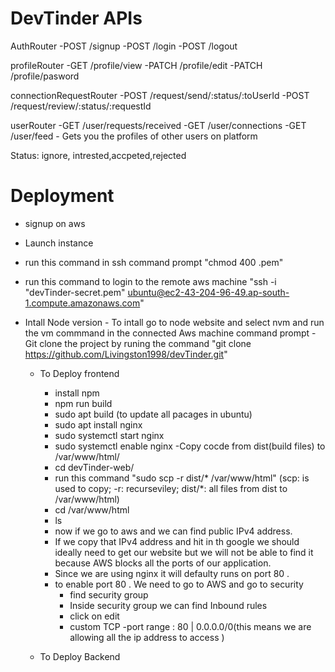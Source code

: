 # DevTinder APIs

AuthRouter
-POST /signup
-POST /login
-POST /logout

profileRouter
-GET /profile/view
-PATCH /profile/edit
-PATCH /profile/pasword

connectionRequestRouter
-POST /request/send/:status/:toUserId
-POST /request/review/:status/:requestId

userRouter
-GET /user/requests/received
-GET /user/connections
-GET /user/feed - Gets you the profiles of other users on platform 



Status: ignore, intrested,accpeted,rejected




# Deployment
- signup on aws
- Launch instance
- run this command in ssh command prompt "chmod 400 <secret>.pem"
- run this command to login to the remote aws machine "ssh -i "devTinder-secret.pem" ubuntu@ec2-43-204-96-49.ap-south-1.compute.amazonaws.com"
- Intall Node version 
      - To intall go to node website and select nvm and run the vm commmand in the connected Aws machine command prompt
-Git clone the project by runing the command "git clone https://github.com/Livingston1998/devTinder.git"
   
   - To Deploy frontend
        - install npm
        - npm run build
        - sudo apt build (to update all pacages in ubuntu)
        - sudo apt install nginx
        - sudo systemctl start nginx
        - sudo systemctl enable nginx
        -Copy cocde from dist(build files) to /var/www/html/
        - cd devTinder-web/
        - run this command "sudo scp -r dist/* /var/www/html"  (scp: is used to copy; -r: recurseviley; dist/*: all files from dist to /var/www/html)
        - cd /var/www/html
        - ls
        - now if we go to aws and we can find public IPv4 address. 
        - If we copy that IPv4 address and hit in th google we should ideally need to get our website but we will not be able to find it because AWS blocks all the ports of our application.
        - Since we are using nginx it will defaulty runs on port 80 .
        - to enable port 80 . We need to go to AWS and go to security
          - find security group
          - Inside security group we can find Inbound rules
          - click on edit 
          - custom TCP 
          -port range : 80 | 0.0.0.0/0(this means we are allowing all the ip address to access )

    - To Deploy Backend    
          